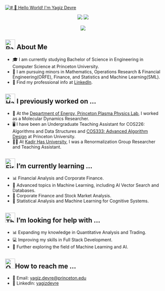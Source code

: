 [<img src="https://raw.githubusercontent.com/ygzdvr/ygzdvr/main/readme.gif" alt="# 👋 Hello World! I'm Yagiz Devre" title="# 👋 HHello World! I'm Yagiz Devre"/>](https://yagizdevre.com/)
<div align="center">
  <a href="https://www.linkedin.com/in/yagizdevre/"><img src="https://img.shields.io/badge/LinkedIn-fcfcfd?style=for-the-badge&logo=linkedin&logoColor=0F0E1B"/></a>
  <a href="mailto:yagiz.devre@princeton.edu"><img src="https://img.shields.io/badge/Gmail-fcfcfd?style=for-the-badge&logo=gmail&logoColor=0F0E1B" /></a>
  <br><br>
  <img src="https://api.visitorbadge.io/api/visitors?path=https%3A%2F%2Fgithub.com%2Fygzdvr%2Fygzdvr&label=VISITORS&labelColor=%5145d9&countColor=%fcfcfd" />
</div>

## <img src="https://raw.githubusercontent.com/Tarikul-Islam-Anik/Animated-Fluent-Emojis/master/Emojis/Activities/Party%20Popper.png" alt="Party Popper" width="32" height="32"/> About Me
- 🎓 I am currently studying Bachelor of Science in Engineering in Computer Science at Princeton University.
- 📝 I am pursuing minors in Mathematics, Operations Research & Financial Engineering(ORFE), Finance, and Statistics and Machine Learning(SML).
- :link: Find my professional info at [LinkedIn](https://linkedin.com/in/yagizdevre/).

## <img src="https://raw.githubusercontent.com/Tarikul-Islam-Anik/Animated-Fluent-Emojis/master/Emojis/Hand%20gestures/Handshake.png" alt="Handshake" width="32" height="32" /> I previously worked on ...
- 🧪 At the [Department of Energy, Princeton Plasma Physics Lab](https://www.pppl.gov/), I worked as a Molecular Dynamics Researcher.
- 🖥️ I have been an Undergraduate Teaching Assistant for COS226: Algorithms and Data Structures and [COS333: Advanced Algorithm Design](https://www.cs.princeton.edu/courses/archive/spring25/cos333/) at Princeton University.
- 🧑‍🏫 At [Kadir Has University](https://www.khas.edu.tr/), I was a Renormalization Group Researcher and Teaching Assistant.

## <img src="https://raw.githubusercontent.com/Tarikul-Islam-Anik/Animated-Fluent-Emojis/master/Emojis/Travel%20and%20places/Fire.png" alt="Fire" width="32" height="32" /> I’m currently learning ...
- 📊 Financial Analysis and Corporate Finance.
- 🔬 Advanced topics in Machine Learning, including AI Vector Search and Databases.
- 💼 Corporate Finance and Stock Market Analysis.
- 🧮 Statistical Analysis and Machine Learning for Cognitive Systems.

## <img src="https://raw.githubusercontent.com/Tarikul-Islam-Anik/Animated-Fluent-Emojis/master/Emojis/Smilies/Thinking%20Face.png" alt="Thinking Face" width="32" height="32" /> I’m looking for help with ...
- 📊 Expanding my knowledge in Quantitative Analysis and Trading.
- 💻 Improving my skills in Full Stack Development.
- 🤖 Further exploring the field of Machine Learning and AI.
  

## <img src="https://raw.githubusercontent.com/Tarikul-Islam-Anik/Animated-Fluent-Emojis/master/Emojis/Objects/Open%20Mailbox%20with%20Raised%20Flag.png" alt="Open Mailbox with Raised Flag" width="32" height="32" />How to reach me ...
- :email: Email: yagiz.devre@princeton.edu
-  💼 LinkedIn: [yagizdevre](https://linkedin.com/in/yagizdevre/)
